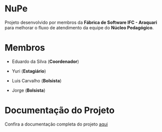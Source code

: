 # NuPe


Projeto desenvolvido por membros da **Fábrica de Software IFC - Araquari** para melhorar o fluxo de atendimento da equipe do **Núcleo Pedagógico**.

  
# Membros  


- Eduardo da Silva (**Coordenador**)
  

- Yuri (**Estagiário**)
  

- Luis Carvalho (**Bolsista**)


- Jorge (**Bolsista**)


# Documentação do Projeto


Confira a documentação completa do projeto [aqui](http://nupe.devguerreiro.com.br)
